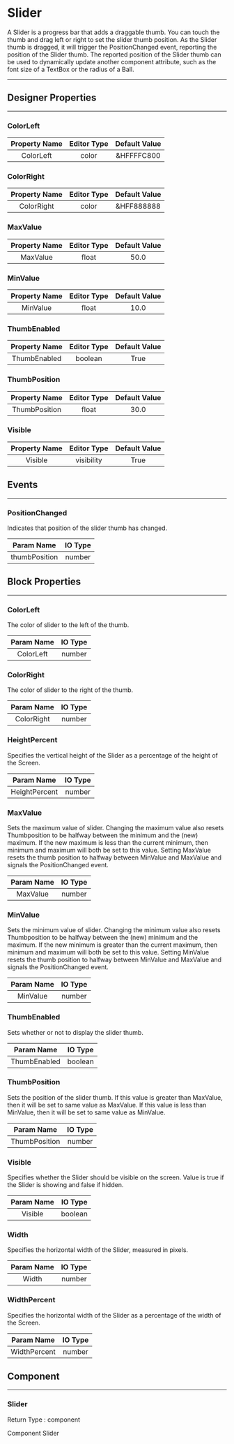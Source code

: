 <!--
  Copyright © 2013-2021 AIIE-ADL, All rights reserved
  Released under the Apache License, Version 2.0
  http://www.apache.org/licenses/LICENSE-2.0
-->

# Slider

A Slider is a progress bar that adds a draggable thumb. You can touch the thumb and drag left or right to set the slider thumb position. As the Slider thumb is dragged, it will trigger the PositionChanged event, reporting the position of the Slider thumb. The reported position of the Slider thumb can be used to dynamically update another component attribute, such as the font size of a TextBox or the radius of a Ball.

---

## Designer Properties

---

### ColorLeft

| Property Name | Editor Type | Default Value |
| :-----------: | :---------: | :-----------: |
|   ColorLeft   |    color    |   &HFFFFC800  |

### ColorRight

| Property Name | Editor Type | Default Value |
| :-----------: | :---------: | :-----------: |
|   ColorRight  |    color    |   &HFF888888  |

### MaxValue

| Property Name | Editor Type | Default Value |
| :-----------: | :---------: | :-----------: |
|    MaxValue   |    float    |      50.0     |

### MinValue

| Property Name | Editor Type | Default Value |
| :-----------: | :---------: | :-----------: |
|    MinValue   |    float    |      10.0     |

### ThumbEnabled

| Property Name | Editor Type | Default Value |
| :-----------: | :---------: | :-----------: |
|  ThumbEnabled |   boolean   |      True     |

### ThumbPosition

| Property Name | Editor Type | Default Value |
| :-----------: | :---------: | :-----------: |
| ThumbPosition |    float    |      30.0     |

### Visible

| Property Name | Editor Type | Default Value |
| :-----------: | :---------: | :-----------: |
|    Visible    |  visibility |      True     |

## Events

---

### PositionChanged

<div block-type = "component_event" component-selector = "Slider" event-selector = "PositionChanged" id = "slider-positionchanged"></div>

Indicates that position of the slider thumb has changed.

|   Param Name  | IO Type |
| :-----------: | :-----: |
| thumbPosition |  number |

## Block Properties

---

### ColorLeft

<div block-type = "component_set_get" component-selector = "Slider" property-selector = "ColorLeft" property-type = "get" id = "get-slider-colorleft"></div>

<div block-type = "component_set_get" component-selector = "Slider" property-selector = "ColorLeft" property-type = "set" id = "set-slider-colorleft"></div>

The color of slider to the left of the thumb.

| Param Name | IO Type |
| :--------: | :-----: |
|  ColorLeft |  number |

### ColorRight

<div block-type = "component_set_get" component-selector = "Slider" property-selector = "ColorRight" property-type = "get" id = "get-slider-colorright"></div>

<div block-type = "component_set_get" component-selector = "Slider" property-selector = "ColorRight" property-type = "set" id = "set-slider-colorright"></div>

The color of slider to the right of the thumb.

| Param Name | IO Type |
| :--------: | :-----: |
| ColorRight |  number |

### HeightPercent

<div block-type = "component_set_get" component-selector = "Slider" property-selector = "HeightPercent" property-type = "set" id = "set-slider-heightpercent"></div>

Specifies the vertical height of the Slider as a percentage of the height of the Screen.

|   Param Name  | IO Type |
| :-----------: | :-----: |
| HeightPercent |  number |

### MaxValue

<div block-type = "component_set_get" component-selector = "Slider" property-selector = "MaxValue" property-type = "get" id = "get-slider-maxvalue"></div>

<div block-type = "component_set_get" component-selector = "Slider" property-selector = "MaxValue" property-type = "set" id = "set-slider-maxvalue"></div>

Sets the maximum value of slider. Changing the maximum value also resets Thumbposition to be halfway between the minimum and the (new) maximum. If the new maximum is less than the current minimum, then minimum and maximum will both be set to this value. Setting MaxValue resets the thumb position to halfway between MinValue and MaxValue and signals the PositionChanged event.

| Param Name | IO Type |
| :--------: | :-----: |
|  MaxValue  |  number |

### MinValue

<div block-type = "component_set_get" component-selector = "Slider" property-selector = "MinValue" property-type = "get" id = "get-slider-minvalue"></div>

<div block-type = "component_set_get" component-selector = "Slider" property-selector = "MinValue" property-type = "set" id = "set-slider-minvalue"></div>

Sets the minimum value of slider. Changing the minimum value also resets Thumbposition to be halfway between the (new) minimum and the maximum. If the new minimum is greater than the current maximum, then minimum and maximum will both be set to this value. Setting MinValue resets the thumb position to halfway between MinValue and MaxValue and signals the PositionChanged event.

| Param Name | IO Type |
| :--------: | :-----: |
|  MinValue  |  number |

### ThumbEnabled

<div block-type = "component_set_get" component-selector = "Slider" property-selector = "ThumbEnabled" property-type = "get" id = "get-slider-thumbenabled"></div>

<div block-type = "component_set_get" component-selector = "Slider" property-selector = "ThumbEnabled" property-type = "set" id = "set-slider-thumbenabled"></div>

Sets whether or not to display the slider thumb.

|  Param Name  | IO Type |
| :----------: | :-----: |
| ThumbEnabled | boolean |

### ThumbPosition

<div block-type = "component_set_get" component-selector = "Slider" property-selector = "ThumbPosition" property-type = "get" id = "get-slider-thumbposition"></div>

<div block-type = "component_set_get" component-selector = "Slider" property-selector = "ThumbPosition" property-type = "set" id = "set-slider-thumbposition"></div>

Sets the position of the slider thumb. If this value is greater than MaxValue, then it will be set to same value as MaxValue. If this value is less than MinValue, then it will be set to same value as MinValue.

|   Param Name  | IO Type |
| :-----------: | :-----: |
| ThumbPosition |  number |

### Visible

<div block-type = "component_set_get" component-selector = "Slider" property-selector = "Visible" property-type = "get" id = "get-slider-visible"></div>

<div block-type = "component_set_get" component-selector = "Slider" property-selector = "Visible" property-type = "set" id = "set-slider-visible"></div>

Specifies whether the Slider should be visible on the screen. Value is true if the Slider is showing and false if hidden.

| Param Name | IO Type |
| :--------: | :-----: |
|   Visible  | boolean |

### Width

<div block-type = "component_set_get" component-selector = "Slider" property-selector = "Width" property-type = "get" id = "get-slider-width"></div>

<div block-type = "component_set_get" component-selector = "Slider" property-selector = "Width" property-type = "set" id = "set-slider-width"></div>

Specifies the horizontal width of the Slider, measured in pixels.

| Param Name | IO Type |
| :--------: | :-----: |
|    Width   |  number |

### WidthPercent

<div block-type = "component_set_get" component-selector = "Slider" property-selector = "WidthPercent" property-type = "set" id = "set-slider-widthpercent"></div>

Specifies the horizontal width of the Slider as a percentage of the width of the Screen.

|  Param Name  | IO Type |
| :----------: | :-----: |
| WidthPercent |  number |

## Component

---

### Slider

<div block-type = "component_component_block" component-selector = "Slider" id = "component-slider"></div>

Return Type : component

Component Slider

